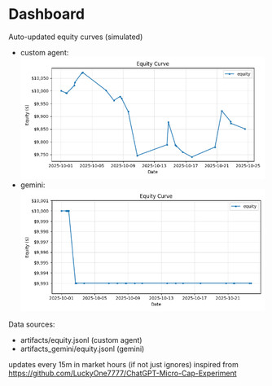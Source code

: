 # Dashboard

Auto-updated equity curves (simulated)

- custom agent: ![Equity Curve](artifacts/equity.png?v=cf5b7cb)
- gemini: ![Equity Curve (Gemini)](artifacts_gemini/equity.png?v=cf5b7cb)

Data sources:
- artifacts/equity.jsonl (custom agent)
- artifacts_gemini/equity.jsonl (gemini)

updates every 15m in market hours (if not just ignores)
inspired from https://github.com/LuckyOne7777/ChatGPT-Micro-Cap-Experiment